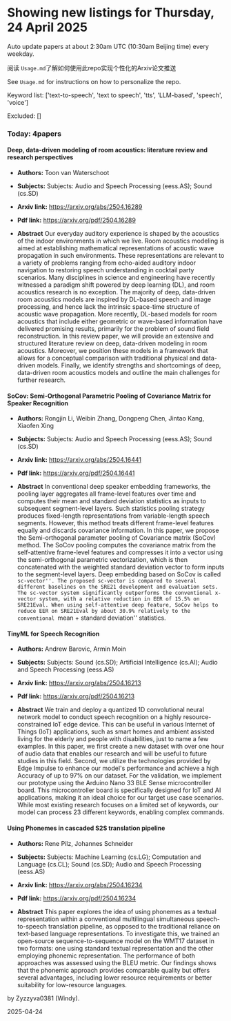 # Showing new listings for Thursday, 24 April 2025
Auto update papers at about 2:30am UTC (10:30am Beijing time) every weekday.


阅读 `Usage.md`了解如何使用此repo实现个性化的Arxiv论文推送

See `Usage.md` for instructions on how to personalize the repo. 


Keyword list: ['text-to-speech', 'text to speech', 'tts', 'LLM-based', 'speech', 'voice']


Excluded: []


### Today: 4papers 
#### Deep, data-driven modeling of room acoustics: literature review and research perspectives
 - **Authors:** Toon van Waterschoot
 - **Subjects:** Subjects:
Audio and Speech Processing (eess.AS); Sound (cs.SD)
 - **Arxiv link:** https://arxiv.org/abs/2504.16289

 - **Pdf link:** https://arxiv.org/pdf/2504.16289

 - **Abstract**
 Our everyday auditory experience is shaped by the acoustics of the indoor environments in which we live. Room acoustics modeling is aimed at establishing mathematical representations of acoustic wave propagation in such environments. These representations are relevant to a variety of problems ranging from echo-aided auditory indoor navigation to restoring speech understanding in cocktail party scenarios. Many disciplines in science and engineering have recently witnessed a paradigm shift powered by deep learning (DL), and room acoustics research is no exception. The majority of deep, data-driven room acoustics models are inspired by DL-based speech and image processing, and hence lack the intrinsic space-time structure of acoustic wave propagation. More recently, DL-based models for room acoustics that include either geometric or wave-based information have delivered promising results, primarily for the problem of sound field reconstruction. In this review paper, we will provide an extensive and structured literature review on deep, data-driven modeling in room acoustics. Moreover, we position these models in a framework that allows for a conceptual comparison with traditional physical and data-driven models. Finally, we identify strengths and shortcomings of deep, data-driven room acoustics models and outline the main challenges for further research.
#### SoCov: Semi-Orthogonal Parametric Pooling of Covariance Matrix for Speaker Recognition
 - **Authors:** Rongjin Li, Weibin Zhang, Dongpeng Chen, Jintao Kang, Xiaofen Xing
 - **Subjects:** Subjects:
Audio and Speech Processing (eess.AS); Sound (cs.SD)
 - **Arxiv link:** https://arxiv.org/abs/2504.16441

 - **Pdf link:** https://arxiv.org/pdf/2504.16441

 - **Abstract**
 In conventional deep speaker embedding frameworks, the pooling layer aggregates all frame-level features over time and computes their mean and standard deviation statistics as inputs to subsequent segment-level layers. Such statistics pooling strategy produces fixed-length representations from variable-length speech segments. However, this method treats different frame-level features equally and discards covariance information. In this paper, we propose the Semi-orthogonal parameter pooling of Covariance matrix (SoCov) method. The SoCov pooling computes the covariance matrix from the self-attentive frame-level features and compresses it into a vector using the semi-orthogonal parametric vectorization, which is then concatenated with the weighted standard deviation vector to form inputs to the segment-level layers. Deep embedding based on SoCov is called ``sc-vector''. The proposed sc-vector is compared to several different baselines on the SRE21 development and evaluation sets. The sc-vector system significantly outperforms the conventional x-vector system, with a relative reduction in EER of 15.5% on SRE21Eval. When using self-attentive deep feature, SoCov helps to reduce EER on SRE21Eval by about 30.9% relatively to the conventional ``mean + standard deviation'' statistics.
#### TinyML for Speech Recognition
 - **Authors:** Andrew Barovic, Armin Moin
 - **Subjects:** Subjects:
Sound (cs.SD); Artificial Intelligence (cs.AI); Audio and Speech Processing (eess.AS)
 - **Arxiv link:** https://arxiv.org/abs/2504.16213

 - **Pdf link:** https://arxiv.org/pdf/2504.16213

 - **Abstract**
 We train and deploy a quantized 1D convolutional neural network model to conduct speech recognition on a highly resource-constrained IoT edge device. This can be useful in various Internet of Things (IoT) applications, such as smart homes and ambient assisted living for the elderly and people with disabilities, just to name a few examples. In this paper, we first create a new dataset with over one hour of audio data that enables our research and will be useful to future studies in this field. Second, we utilize the technologies provided by Edge Impulse to enhance our model's performance and achieve a high Accuracy of up to 97% on our dataset. For the validation, we implement our prototype using the Arduino Nano 33 BLE Sense microcontroller board. This microcontroller board is specifically designed for IoT and AI applications, making it an ideal choice for our target use case scenarios. While most existing research focuses on a limited set of keywords, our model can process 23 different keywords, enabling complex commands.
#### Using Phonemes in cascaded S2S translation pipeline
 - **Authors:** Rene Pilz, Johannes Schneider
 - **Subjects:** Subjects:
Machine Learning (cs.LG); Computation and Language (cs.CL); Sound (cs.SD); Audio and Speech Processing (eess.AS)
 - **Arxiv link:** https://arxiv.org/abs/2504.16234

 - **Pdf link:** https://arxiv.org/pdf/2504.16234

 - **Abstract**
 This paper explores the idea of using phonemes as a textual representation within a conventional multilingual simultaneous speech-to-speech translation pipeline, as opposed to the traditional reliance on text-based language representations. To investigate this, we trained an open-source sequence-to-sequence model on the WMT17 dataset in two formats: one using standard textual representation and the other employing phonemic representation. The performance of both approaches was assessed using the BLEU metric. Our findings shows that the phonemic approach provides comparable quality but offers several advantages, including lower resource requirements or better suitability for low-resource languages.


by Zyzzyva0381 (Windy). 


2025-04-24
